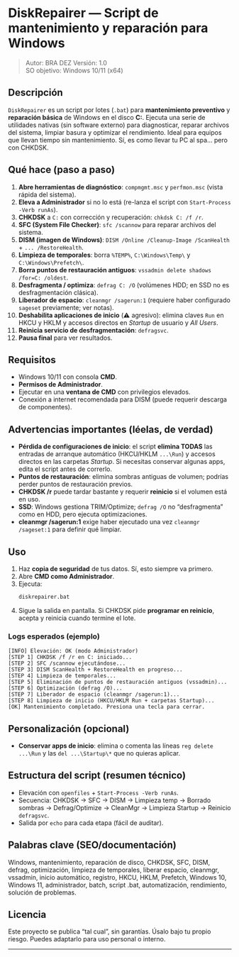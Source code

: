 # DiskRepairer — Script de mantenimiento y reparación para Windows

> Autor: BRA DEZ
> Versión: 1.0  
> SO objetivo: Windows 10/11 (x64)

## Descripción
`DiskRepairer` es un script por lotes (`.bat`) para **mantenimiento preventivo** y **reparación básica** de Windows en el disco **C:**. Ejecuta una serie de utilidades nativas (sin software externo) para diagnosticar, reparar archivos del sistema, limpiar basura y optimizar el rendimiento. Ideal para equipos que llevan tiempo sin mantenimiento. Sí, es como llevar tu PC al spa… pero con CHKDSK.

## Qué hace (paso a paso)
1. **Abre herramientas de diagnóstico**: `compmgmt.msc` y `perfmon.msc` (vista rápida del sistema).
2. **Eleva a Administrador** si no lo está (re-lanza el script con `Start-Process -Verb runAs`).
3. **CHKDSK** a `C:` con corrección y recuperación: `chkdsk C: /f /r`.
4. **SFC (System File Checker)**: `sfc /scannow` para reparar archivos del sistema.
5. **DISM (imagen de Windows)**: `DISM /Online /Cleanup-Image /ScanHealth` + `... /RestoreHealth`.
6. **Limpieza de temporales**: borra `%TEMP%`, `C:\Windows\Temp\` y `C:\Windows\Prefetch\`.
7. **Borra puntos de restauración antiguos**: `vssadmin delete shadows /for=C: /oldest`.
8. **Desfragmenta / optimiza**: `defrag C: /O` (volúmenes HDD; en SSD no es desfragmentación clásica).
9. **Liberador de espacio**: `cleanmgr /sagerun:1` (requiere haber configurado `sageset` previamente; ver notas).
10. **Deshabilita aplicaciones de inicio** (⚠️ agresivo): elimina claves `Run` en HKCU y HKLM y accesos directos en *Startup* de usuario y *All Users*.
11. **Reinicia servicio de desfragmentación**: `defragsvc`.
12. **Pausa final** para ver resultados.

## Requisitos
- Windows 10/11 con consola **CMD**.
- **Permisos de Administrador**.
- Ejecutar en una **ventana de CMD** con privilegios elevados.
- Conexión a internet recomendada para DISM (puede requerir descarga de componentes).

## Advertencias importantes (léelas, de verdad)
- **Pérdida de configuraciones de inicio**: el script **elimina TODAS** las entradas de arranque automático (HKCU/HKLM `...\Run`) y accesos directos en las carpetas *Startup*. Si necesitas conservar algunas apps, edita el script antes de correrlo.
- **Puntos de restauración**: elimina sombras antiguas de volumen; podrías perder puntos de restauración previos.
- **CHKDSK /r** puede tardar bastante y requerir **reinicio** si el volumen está en uso.
- **SSD**: Windows gestiona TRIM/Optimize; `defrag /O` no “desfragmenta” como en HDD, pero ejecuta optimizaciones.
- **cleanmgr /sagerun:1** exige haber ejecutado una vez `cleanmgr /sageset:1` para definir qué limpiar.

## Uso
1. Haz **copia de seguridad** de tus datos. Sí, esto siempre va primero.
2. Abre **CMD como Administrador**.
3. Ejecuta:
   ```bat
   diskrepairer.bat
   ```
4. Sigue la salida en pantalla. Si CHKDSK pide **programar en reinicio**, acepta y reinicia cuando termine el lote.

### Logs esperados (ejemplo)
```
[INFO] Elevación: OK (modo Administrador)
[STEP 1] CHKDSK /f /r en C: iniciado...
[STEP 2] SFC /scannow ejecutándose...
[STEP 3] DISM ScanHealth + RestoreHealth en progreso...
[STEP 4] Limpieza de temporales...
[STEP 5] Eliminación de puntos de restauración antiguos (vssadmin)...
[STEP 6] Optimización (defrag /O)...
[STEP 7] Liberador de espacio (cleanmgr /sagerun:1)...
[STEP 8] Limpieza de inicio (HKCU/HKLM Run + carpetas Startup)...
[OK] Mantenimiento completado. Presiona una tecla para cerrar.
```

## Personalización (opcional)
- **Conservar apps de inicio**: elimina o comenta las líneas `reg delete ...\Run` y las `del ...\Startup\*` que no quieras aplicar.


## Estructura del script (resumen técnico)
- Elevación con `openfiles` + `Start-Process -Verb runAs`.
- Secuencia: CHKDSK → SFC → DISM → Limpieza temp → Borrado sombras → Defrag/Optimize → CleanMgr → Limpieza Startup → Reinicio `defragsvc`.
- Salida por `echo` para cada etapa (fácil de auditar).

## Palabras clave (SEO/documentación)
Windows, mantenimiento, reparación de disco, CHKDSK, SFC, DISM, defrag, optimización, limpieza de temporales, liberar espacio, cleanmgr, vssadmin, inicio automático, registro, HKCU, HKLM, Prefetch, Windows 10, Windows 11, administrador, batch, script .bat, automatización, rendimiento, solución de problemas.

## Licencia
Este proyecto se publica “tal cual”, sin garantías. Úsalo bajo tu propio riesgo. Puedes adaptarlo para uso personal o interno.

---